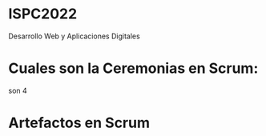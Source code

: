 # ISPC2022
Desarrollo Web y Aplicaciones Digitales
# Cuales son la Ceremonias en Scrum:
son 4
# Artefactos en Scrum
